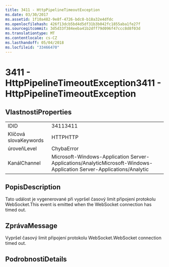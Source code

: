 ```yaml
---
title: 3411 - HttpPipelineTimeoutException
ms.date: 03/30/2017
ms.assetid: 1f10a482-9e8f-4726-bdc8-b18a32e4dfdc
ms.openlocfilehash: 426f13dcb5bd4d5df31b3b042fc1855aba1fe27f
ms.sourcegitcommit: 3d5d33f384eeba41b2dff79d096f47ccc8d8f03d
ms.translationtype: MT
ms.contentlocale: cs-CZ
ms.lasthandoff: 05/04/2018
ms.locfileid: "33466470"
---
```

# <a name="3411---httppipelinetimeoutexception"></a><span data-ttu-id="91c16-102">3411 - HttpPipelineTimeoutException</span><span class="sxs-lookup"><span data-stu-id="91c16-102">3411 - HttpPipelineTimeoutException</span></span>
## <a name="properties"></a><span data-ttu-id="91c16-103">Vlastnosti</span><span class="sxs-lookup"><span data-stu-id="91c16-103">Properties</span></span>  
  
|||  
|-|-|  
|<span data-ttu-id="91c16-104">ID</span><span class="sxs-lookup"><span data-stu-id="91c16-104">ID</span></span>|<span data-ttu-id="91c16-105">3411</span><span class="sxs-lookup"><span data-stu-id="91c16-105">3411</span></span>|  
|<span data-ttu-id="91c16-106">Klíčová slova</span><span class="sxs-lookup"><span data-stu-id="91c16-106">Keywords</span></span>|<span data-ttu-id="91c16-107">HTTP</span><span class="sxs-lookup"><span data-stu-id="91c16-107">HTTP</span></span>|  
|<span data-ttu-id="91c16-108">úroveň</span><span class="sxs-lookup"><span data-stu-id="91c16-108">Level</span></span>|<span data-ttu-id="91c16-109">Chyba</span><span class="sxs-lookup"><span data-stu-id="91c16-109">Error</span></span>|  
|<span data-ttu-id="91c16-110">Kanál</span><span class="sxs-lookup"><span data-stu-id="91c16-110">Channel</span></span>|<span data-ttu-id="91c16-111">Microsoft-Windows-Application Server-Applications/Analytic</span><span class="sxs-lookup"><span data-stu-id="91c16-111">Microsoft-Windows-Application Server-Applications/Analytic</span></span>|  
  
## <a name="description"></a><span data-ttu-id="91c16-112">Popis</span><span class="sxs-lookup"><span data-stu-id="91c16-112">Description</span></span>  
 <span data-ttu-id="91c16-113">Tato událost je vygenerované při vypršel časový limit připojení protokolu WebSocket.</span><span class="sxs-lookup"><span data-stu-id="91c16-113">This event is emitted when the WebSocket connection has timed out.</span></span>  
  
## <a name="message"></a><span data-ttu-id="91c16-114">Zpráva</span><span class="sxs-lookup"><span data-stu-id="91c16-114">Message</span></span>  
 <span data-ttu-id="91c16-115">Vypršel časový limit připojení protokolu WebSocket.</span><span class="sxs-lookup"><span data-stu-id="91c16-115">WebSocket connection timed out.</span></span>  
  
## <a name="details"></a><span data-ttu-id="91c16-116">Podrobnosti</span><span class="sxs-lookup"><span data-stu-id="91c16-116">Details</span></span>
